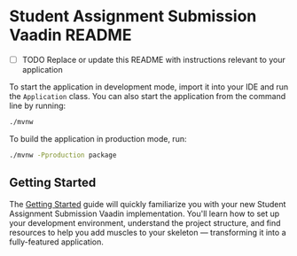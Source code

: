 # Student Assignment Submission Vaadin README

- [ ] TODO Replace or update this README with instructions relevant to your application

To start the application in development mode, import it into your IDE and run the `Application` class. 
You can also start the application from the command line by running: 

```bash
./mvnw
```

To build the application in production mode, run:

```bash
./mvnw -Pproduction package
```

## Getting Started

The [Getting Started](https://vaadin.com/docs/latest/getting-started) guide will quickly familiarize you with your new
Student Assignment Submission Vaadin implementation. You'll learn how to set up your development environment, understand the project 
structure, and find resources to help you add muscles to your skeleton — transforming it into a fully-featured 
application.
